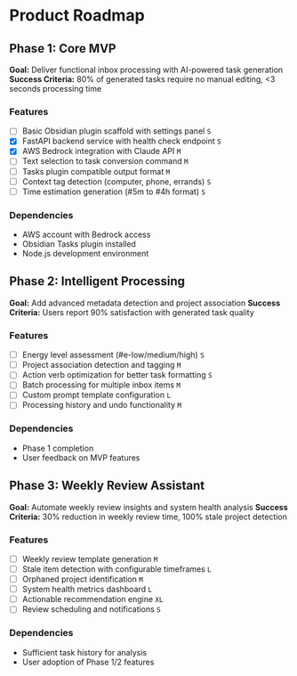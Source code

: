 # Product Roadmap

## Phase 1: Core MVP

**Goal:** Deliver functional inbox processing with AI-powered task generation
**Success Criteria:** 80% of generated tasks require no manual editing, <3 seconds processing time

### Features

- [ ] Basic Obsidian plugin scaffold with settings panel `S`
- [x] FastAPI backend service with health check endpoint `S`
- [x] AWS Bedrock integration with Claude API `M`
- [ ] Text selection to task conversion command `M`
- [ ] Tasks plugin compatible output format `M`
- [ ] Context tag detection (computer, phone, errands) `S`
- [ ] Time estimation generation (#5m to #4h format) `S`

### Dependencies

- AWS account with Bedrock access
- Obsidian Tasks plugin installed
- Node.js development environment

## Phase 2: Intelligent Processing

**Goal:** Add advanced metadata detection and project association
**Success Criteria:** Users report 90% satisfaction with generated task quality

### Features

- [ ] Energy level assessment (#e-low/medium/high) `S`
- [ ] Project association detection and tagging `M`
- [ ] Action verb optimization for better task formatting `S`
- [ ] Batch processing for multiple inbox items `M`
- [ ] Custom prompt template configuration `L`
- [ ] Processing history and undo functionality `M`

### Dependencies

- Phase 1 completion
- User feedback on MVP features

## Phase 3: Weekly Review Assistant

**Goal:** Automate weekly review insights and system health analysis
**Success Criteria:** 30% reduction in weekly review time, 100% stale project detection

### Features

- [ ] Weekly review template generation `M`
- [ ] Stale item detection with configurable timeframes `L`
- [ ] Orphaned project identification `M`
- [ ] System health metrics dashboard `L`
- [ ] Actionable recommendation engine `XL`
- [ ] Review scheduling and notifications `S`

### Dependencies

- Sufficient task history for analysis
- User adoption of Phase 1/2 features